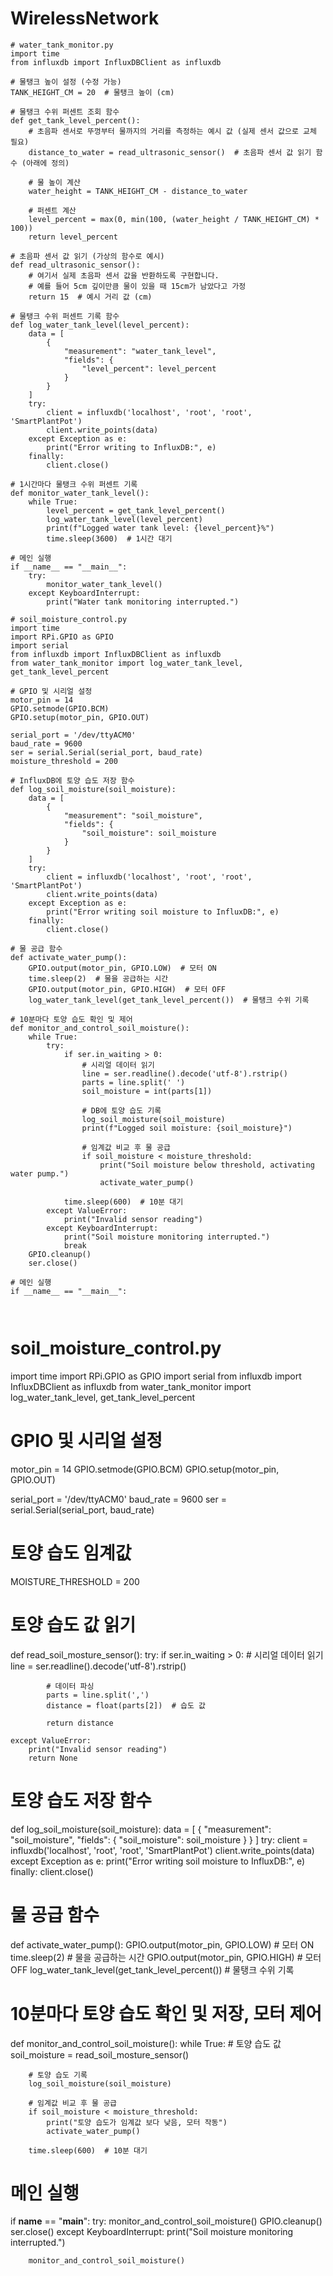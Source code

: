 # WirelessNetwork

```
# water_tank_monitor.py
import time
from influxdb import InfluxDBClient as influxdb

# 물탱크 높이 설정 (수정 가능)
TANK_HEIGHT_CM = 20  # 물탱크 높이 (cm)

# 물탱크 수위 퍼센트 조회 함수
def get_tank_level_percent():
    # 초음파 센서로 뚜껑부터 물까지의 거리를 측정하는 예시 값 (실제 센서 값으로 교체 필요)
    distance_to_water = read_ultrasonic_sensor()  # 초음파 센서 값 읽기 함수 (아래에 정의)
    
    # 물 높이 계산
    water_height = TANK_HEIGHT_CM - distance_to_water

    # 퍼센트 계산
    level_percent = max(0, min(100, (water_height / TANK_HEIGHT_CM) * 100))
    return level_percent

# 초음파 센서 값 읽기 (가상의 함수로 예시)
def read_ultrasonic_sensor():
    # 여기서 실제 초음파 센서 값을 반환하도록 구현합니다.
    # 예를 들어 5cm 깊이만큼 물이 있을 때 15cm가 남았다고 가정
    return 15  # 예시 거리 값 (cm)

# 물탱크 수위 퍼센트 기록 함수
def log_water_tank_level(level_percent):
    data = [
        {
            "measurement": "water_tank_level",
            "fields": {
                "level_percent": level_percent
            }
        }
    ]
    try:
        client = influxdb('localhost', 'root', 'root', 'SmartPlantPot')
        client.write_points(data)
    except Exception as e:
        print("Error writing to InfluxDB:", e)
    finally:
        client.close()

# 1시간마다 물탱크 수위 퍼센트 기록
def monitor_water_tank_level():
    while True:
        level_percent = get_tank_level_percent()
        log_water_tank_level(level_percent)
        print(f"Logged water tank level: {level_percent}%")
        time.sleep(3600)  # 1시간 대기

# 메인 실행
if __name__ == "__main__":
    try:
        monitor_water_tank_level()
    except KeyboardInterrupt:
        print("Water tank monitoring interrupted.")

```


```
# soil_moisture_control.py
import time
import RPi.GPIO as GPIO
import serial
from influxdb import InfluxDBClient as influxdb
from water_tank_monitor import log_water_tank_level, get_tank_level_percent

# GPIO 및 시리얼 설정
motor_pin = 14
GPIO.setmode(GPIO.BCM)
GPIO.setup(motor_pin, GPIO.OUT)

serial_port = '/dev/ttyACM0'
baud_rate = 9600
ser = serial.Serial(serial_port, baud_rate)
moisture_threshold = 200

# InfluxDB에 토양 습도 저장 함수
def log_soil_moisture(soil_moisture):
    data = [
        {
            "measurement": "soil_moisture",
            "fields": {
                "soil_moisture": soil_moisture
            }
        }
    ]
    try:
        client = influxdb('localhost', 'root', 'root', 'SmartPlantPot')
        client.write_points(data)
    except Exception as e:
        print("Error writing soil moisture to InfluxDB:", e)
    finally:
        client.close()

# 물 공급 함수
def activate_water_pump():
    GPIO.output(motor_pin, GPIO.LOW)  # 모터 ON
    time.sleep(2)  # 물을 공급하는 시간
    GPIO.output(motor_pin, GPIO.HIGH)  # 모터 OFF
    log_water_tank_level(get_tank_level_percent())  # 물탱크 수위 기록

# 10분마다 토양 습도 확인 및 제어
def monitor_and_control_soil_moisture():
    while True:
        try:
            if ser.in_waiting > 0:
                # 시리얼 데이터 읽기
                line = ser.readline().decode('utf-8').rstrip()
                parts = line.split(' ')
                soil_moisture = int(parts[1])

                # DB에 토양 습도 기록
                log_soil_moisture(soil_moisture)
                print(f"Logged soil moisture: {soil_moisture}")

                # 임계값 비교 후 물 공급
                if soil_moisture < moisture_threshold:
                    print("Soil moisture below threshold, activating water pump.")
                    activate_water_pump()

            time.sleep(600)  # 10분 대기
        except ValueError:
            print("Invalid sensor reading")
        except KeyboardInterrupt:
            print("Soil moisture monitoring interrupted.")
            break
    GPIO.cleanup()
    ser.close()

# 메인 실행
if __name__ == "__main__":



```
# soil_moisture_control.py
import time
import RPi.GPIO as GPIO
import serial
from influxdb import InfluxDBClient as influxdb
from water_tank_monitor import log_water_tank_level, get_tank_level_percent

# GPIO 및 시리얼 설정
motor_pin = 14
GPIO.setmode(GPIO.BCM)
GPIO.setup(motor_pin, GPIO.OUT)

serial_port = '/dev/ttyACM0'
baud_rate = 9600
ser = serial.Serial(serial_port, baud_rate)

# 토양 습도 임계값
MOISTURE_THRESHOLD = 200

# 토양 습도 값 읽기
def read_soil_mosture_sensor():
    try:
        if ser.in_waiting > 0:
            # 시리얼 데이터 읽기
            line = ser.readline().decode('utf-8').rstrip()
            
            # 데이터 파싱
            parts = line.split(',')
            distance = float(parts[2])  # 습도 값
            
            return distance
    
    except ValueError:
        print("Invalid sensor reading")
        return None

# 토양 습도 저장 함수
def log_soil_moisture(soil_moisture):
    data = [
        {
            "measurement": "soil_moisture",
            "fields": {
                "soil_moisture": soil_moisture
            }
        }
    ]
    try:
        client = influxdb('localhost', 'root', 'root', 'SmartPlantPot')
        client.write_points(data)
    except Exception as e:
        print("Error writing soil moisture to InfluxDB:", e)
    finally:
        client.close()

# 물 공급 함수
def activate_water_pump():
    GPIO.output(motor_pin, GPIO.LOW)  # 모터 ON
    time.sleep(2)  # 물을 공급하는 시간
    GPIO.output(motor_pin, GPIO.HIGH)  # 모터 OFF
    log_water_tank_level(get_tank_level_percent())  # 물탱크 수위 기록

# 10분마다 토양 습도 확인 및 저장, 모터 제어
def monitor_and_control_soil_moisture():
    while True:
        # 토양 습도 값
        soil_moisture = read_soil_mosture_sensor()

        # 토양 습도 기록
        log_soil_moisture(soil_moisture)

        # 임계값 비교 후 물 공급
        if soil_moisture < moisture_threshold:
            print("토양 습도가 임계값 보다 낮음, 모터 작동")
            activate_water_pump()

        time.sleep(600)  # 10분 대기

# 메인 실행
if __name__ == "__main__":
    try:
        monitor_and_control_soil_moisture()
        GPIO.cleanup()
        ser.close()
    except KeyboardInterrupt:
        print("Soil moisture monitoring interrupted.")


```
    monitor_and_control_soil_moisture()


```
